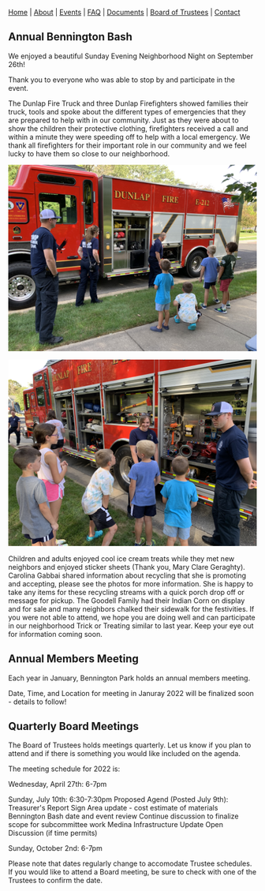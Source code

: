 [Home](index.md) | [About](about.md) | [Events](events.md) | [FAQ](faq.md) | [Documents](documents.md) | [Board of Trustees](trustees.md) | [Contact](contact.md)

## Annual Bennington Bash

We enjoyed a beautiful Sunday Evening Neighborhood Night on September 26th! 

Thank you to everyone who was able to stop by and participate in the event. 

The Dunlap Fire Truck and three Dunlap Firefighters showed families their truck, tools and spoke about the different types of emergencies that they are prepared to help with in our community. Just as they were about to show the children their protective clothing, firefighters received a call and within a minute they were speeding off to help with a local emergency. We thank all firefighters for their important role in our community and we feel lucky to have them so close to our neighborhood.  

![FireTruck1.jpg](https://github.com/benningtonparkhoa/benningtonparkhoa.github.io/blob/master/FireTruck1.jpg?raw=true)

![FireTruck2.jpg](https://github.com/benningtonparkhoa/benningtonparkhoa.github.io/blob/master/FireTruck2.jpg?raw=true)

Children and adults enjoyed cool ice cream treats while they met new neighbors and enjoyed sticker sheets (Thank you, Mary Clare Geraghty). Carolina Gabbai shared information about recycling that she is promoting and accepting, please see the photos for more information. She is happy to take any items for these recycling streams with a quick porch drop off or message for pickup. The Goodell Family had their Indian Corn on display and for sale and many neighbors chalked their sidewalk for the festivities. If you were not able to attend, we hope you are doing well and can participate in our neighborhood Trick or Treating similar to last year. Keep your eye out for information coming soon.

## Annual Members Meeting

Each year in January, Bennington Park holds an annual members meeting.

Date, Time, and Location for meeting in Januray 2022 will be finalized soon - details to follow!

## Quarterly Board Meetings

The Board of Trustees holds meetings quarterly.  Let us know if you plan to attend and if there is something you would like included on the agenda.

The meeting schedule for 2022 is:

Wednesday, April 27th: 6-7pm
  
Sunday, July 10th: 6:30-7:30pm
  Proposed Agend (Posted July 9th):
  Treasurer's Report
  Sign Area update - cost estimate of materials
  Bennington Bash date and event review
  Continue discussion to finalize scope for subcommittee work
  Medina Infrastructure Update
  Open Discussion (if time permits)
  
Sunday, October 2nd: 6-7pm

Please note that dates regularly change to accomodate Trustee schedules.  If you would like to attend a Board meeting, be sure to check with one of the Trustees to confirm the date.

